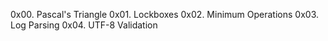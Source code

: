  0x00. Pascal's Triangle
  0x01. Lockboxes 
   0x02. Minimum Operations
    0x03. Log Parsing
0x04. UTF-8 Validation
